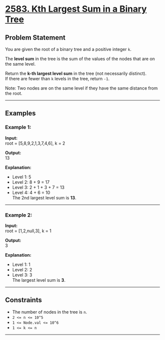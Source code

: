 # [2583. Kth Largest Sum in a Binary Tree](https://leetcode.com/problems/kth-largest-sum-in-a-binary-tree/)

## Problem Statement

You are given the root of a binary tree and a positive integer `k`.

The **level sum** in the tree is the sum of the values of the nodes that are on the same level.

Return the **k-th largest level sum** in the tree (not necessarily distinct).  
If there are fewer than `k` levels in the tree, return `-1`.

Note: Two nodes are on the same level if they have the same distance from the root.

---

## Examples

### Example 1:
**Input:**  
root = [5,8,9,2,1,3,7,4,6], k = 2


**Output:**  
13

**Explanation:**
- Level 1: 5
- Level 2: 8 + 9 = 17
- Level 3: 2 + 1 + 3 + 7 = 13
- Level 4: 4 + 6 = 10  
  The 2nd largest level sum is **13**.

---

### Example 2:
**Input:**  
root = [1,2,null,3], k = 1


**Output:**  
3

**Explanation:**
- Level 1: 1
- Level 2: 2
- Level 3: 3  
  The largest level sum is **3**.

---

## Constraints
- The number of nodes in the tree is `n`.
- `2 <= n <= 10^5`
- `1 <= Node.val <= 10^6`
- `1 <= k <= n`

---
